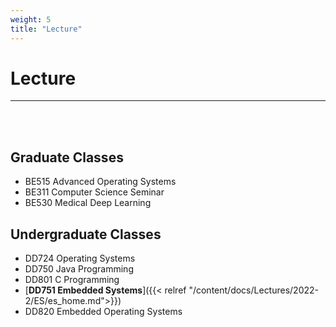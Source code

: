 ```yaml
---
weight: 5
title: "Lecture"
---
```


# Lecture  
---
<br><br>

## **Graduate Classes**

- BE515 Advanced Operating Systems
- BE311 Computer Science Seminar
- BE530 Medical Deep Learning


## **Undergraduate Classes**

- DD724 Operating Systems
- DD750 Java Programming
- DD801 C Programming
- [**DD751 Embedded Systems**]({{< relref "/content/docs/Lectures/2022-2/ES/es_home.md">}})  
- DD820 Embedded Operating Systems
